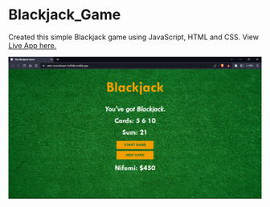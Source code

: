 # Blackjack_Game
 
Created this simple Blackjack game using JavaScript, HTML and CSS.
View [Live App here.](https://calm-moonbeam-5e5b8e.netlify.app/)

![A screenshot of the app.](https://github.com/oye-nifemi/Blackjack_Game/blob/main/grab.png)
